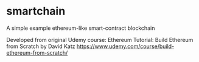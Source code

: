 # smartchain
A simple example ethereum-like smart-contract blockchain

Developed from original Udemy course: Ethereum Tutorial: Build Ethereum from Scratch by David Katz
https://www.udemy.com/course/build-ethereum-from-scratch/
